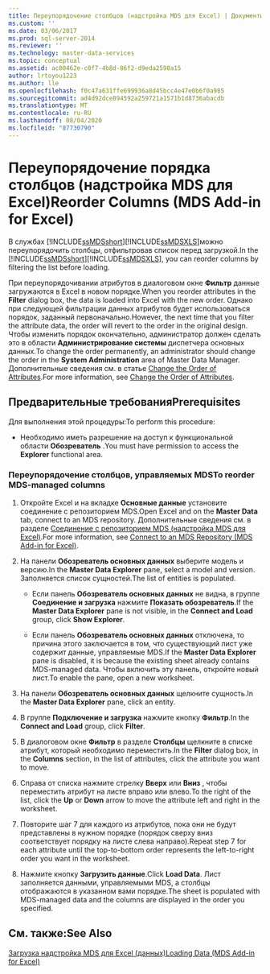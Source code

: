 ```yaml
---
title: Переупорядочение столбцов (надстройка MDS для Excel) | Документы Майкрософт
ms.custom: ''
ms.date: 03/06/2017
ms.prod: sql-server-2014
ms.reviewer: ''
ms.technology: master-data-services
ms.topic: conceptual
ms.assetid: ac00462e-c0f7-4b8d-86f2-d9eda2598a15
author: lrtoyou1223
ms.author: lle
ms.openlocfilehash: f0c47a631ffe699936a8d45bcc4e47e0b6f0a985
ms.sourcegitcommit: ad4d92dce894592a259721a1571b1d8736abacdb
ms.translationtype: MT
ms.contentlocale: ru-RU
ms.lasthandoff: 08/04/2020
ms.locfileid: "87730790"
---
```

# <a name="reorder-columns-mds-add-in-for-excel"></a><span data-ttu-id="ad15c-102">Переупорядочение порядка столбцов (надстройка MDS для Excel)</span><span class="sxs-lookup"><span data-stu-id="ad15c-102">Reorder Columns (MDS Add-in for Excel)</span></span>
  <span data-ttu-id="ad15c-103">В службах [!INCLUDE[ssMDSshort](../../includes/ssmdsshort-md.md)][!INCLUDE[ssMDSXLS](../../includes/ssmdsxls-md.md)]можно переупорядочить столбцы, отфильтровав список перед загрузкой.</span><span class="sxs-lookup"><span data-stu-id="ad15c-103">In the [!INCLUDE[ssMDSshort](../../includes/ssmdsshort-md.md)][!INCLUDE[ssMDSXLS](../../includes/ssmdsxls-md.md)], you can reorder columns by filtering the list before loading.</span></span>  
  
 <span data-ttu-id="ad15c-104">При переупорядочивании атрибутов в диалоговом окне **Фильтр** данные загружаются в Excel в новом порядке.</span><span class="sxs-lookup"><span data-stu-id="ad15c-104">When you reorder attributes in the **Filter** dialog box, the data is loaded into Excel with the new order.</span></span> <span data-ttu-id="ad15c-105">Однако при следующей фильтрации данных атрибутов будет использоваться порядок, заданный первоначально.</span><span class="sxs-lookup"><span data-stu-id="ad15c-105">However, the next time that you filter the attribute data, the order will revert to the order in the original design.</span></span> <span data-ttu-id="ad15c-106">Чтобы изменить порядок окончательно, администратор должен сделать это в области **Администрирование системы** диспетчера основных данных.</span><span class="sxs-lookup"><span data-stu-id="ad15c-106">To change the order permanently, an administrator should change the order in the **System Administration** area of Master Data Manager.</span></span> <span data-ttu-id="ad15c-107">Дополнительные сведения см. в статье [Change the Order of Attributes](../change-the-order-of-attributes.md).</span><span class="sxs-lookup"><span data-stu-id="ad15c-107">For more information, see [Change the Order of Attributes](../change-the-order-of-attributes.md).</span></span>  
  
## <a name="prerequisites"></a><span data-ttu-id="ad15c-108">Предварительные требования</span><span class="sxs-lookup"><span data-stu-id="ad15c-108">Prerequisites</span></span>  
 <span data-ttu-id="ad15c-109">Для выполнения этой процедуры:</span><span class="sxs-lookup"><span data-stu-id="ad15c-109">To perform this procedure:</span></span>  
  
-   <span data-ttu-id="ad15c-110">Необходимо иметь разрешение на доступ к функциональной области **Обозреватель** .</span><span class="sxs-lookup"><span data-stu-id="ad15c-110">You must have permission to access the **Explorer** functional area.</span></span>  
  
### <a name="to-reorder-mds-managed-columns"></a><span data-ttu-id="ad15c-111">Переупорядочение столбцов, управляемых MDS</span><span class="sxs-lookup"><span data-stu-id="ad15c-111">To reorder MDS-managed columns</span></span>  
  
1.  <span data-ttu-id="ad15c-112">Откройте Excel и на вкладке **Основные данные** установите соединение с репозиторием MDS.</span><span class="sxs-lookup"><span data-stu-id="ad15c-112">Open Excel and on the **Master Data** tab, connect to an MDS repository.</span></span> <span data-ttu-id="ad15c-113">Дополнительные сведения см. в разделе [Соединение с репозиторием MDS (надстройка MDS для Excel)](connect-to-an-mds-repository-mds-add-in-for-excel.md).</span><span class="sxs-lookup"><span data-stu-id="ad15c-113">For more information, see [Connect to an MDS Repository &#40;MDS Add-in for Excel&#41;](connect-to-an-mds-repository-mds-add-in-for-excel.md).</span></span>  
  
2.  <span data-ttu-id="ad15c-114">На панели **Обозреватель основных данных** выберите модель и версию.</span><span class="sxs-lookup"><span data-stu-id="ad15c-114">In the **Master Data Explorer** pane, select a model and version.</span></span> <span data-ttu-id="ad15c-115">Заполняется список сущностей.</span><span class="sxs-lookup"><span data-stu-id="ad15c-115">The list of entities is populated.</span></span>  
  
    -   <span data-ttu-id="ad15c-116">Если панель **Обозреватель основных данных** не видна, в группе **Соединение и загрузка** нажмите **Показать обозреватель**.</span><span class="sxs-lookup"><span data-stu-id="ad15c-116">If the **Master Data Explorer** pane is not visible, in the **Connect and Load** group, click **Show Explorer**.</span></span>  
  
    -   <span data-ttu-id="ad15c-117">Если панель **Обозреватель основных данных** отключена, то причина этого заключается в том, что существующий лист уже содержит данные, управляемые MDS.</span><span class="sxs-lookup"><span data-stu-id="ad15c-117">If the **Master Data Explorer** pane is disabled, it is because the existing sheet already contains MDS-managed data.</span></span> <span data-ttu-id="ad15c-118">Чтобы включить эту панель, откройте новый лист.</span><span class="sxs-lookup"><span data-stu-id="ad15c-118">To enable the pane, open a new worksheet.</span></span>  
  
3.  <span data-ttu-id="ad15c-119">На панели **Обозреватель основных данных** щелкните сущность.</span><span class="sxs-lookup"><span data-stu-id="ad15c-119">In the **Master Data Explorer** pane, click an entity.</span></span>  
  
4.  <span data-ttu-id="ad15c-120">В группе **Подключение и загрузка** нажмите кнопку **Фильтр**.</span><span class="sxs-lookup"><span data-stu-id="ad15c-120">In the **Connect and Load** group, click **Filter**.</span></span>  
  
5.  <span data-ttu-id="ad15c-121">В диалоговом окне **Фильтр** в разделе **Столбцы** щелкните в списке атрибут, который необходимо переместить.</span><span class="sxs-lookup"><span data-stu-id="ad15c-121">In the **Filter** dialog box, in the **Columns** section, in the list of attributes, click the attribute you want to move.</span></span>  
  
6.  <span data-ttu-id="ad15c-122">Справа от списка нажмите стрелку **Вверх** или **Вниз** , чтобы переместить атрибут на листе вправо или влево.</span><span class="sxs-lookup"><span data-stu-id="ad15c-122">To the right of the list, click the **Up** or **Down** arrow to move the attribute left and right in the worksheet.</span></span>  
  
7.  <span data-ttu-id="ad15c-123">Повторите шаг 7 для каждого из атрибутов, пока они не будут представлены в нужном порядке (порядок сверху вниз соответствует порядку на листе слева направо).</span><span class="sxs-lookup"><span data-stu-id="ad15c-123">Repeat step 7 for each attribute until the top-to-bottom order represents the left-to-right order you want in the worksheet.</span></span>  
  
8.  <span data-ttu-id="ad15c-124">Нажмите кнопку **Загрузить данные**.</span><span class="sxs-lookup"><span data-stu-id="ad15c-124">Click **Load Data**.</span></span> <span data-ttu-id="ad15c-125">Лист заполняется данными, управляемыми MDS, а столбцы отображаются в указанном вами порядке.</span><span class="sxs-lookup"><span data-stu-id="ad15c-125">The sheet is populated with MDS-managed data and the columns are displayed in the order you specified.</span></span>  
  
## <a name="see-also"></a><span data-ttu-id="ad15c-126">См. также:</span><span class="sxs-lookup"><span data-stu-id="ad15c-126">See Also</span></span>  
 [<span data-ttu-id="ad15c-127">Загрузка надстройка MDS для Excel &#40;данных&#41;</span><span class="sxs-lookup"><span data-stu-id="ad15c-127">Loading Data &#40;MDS Add-in for Excel&#41;</span></span>](overview-exporting-data-to-excel-mds-add-in-for-excel.md)  
  
  
